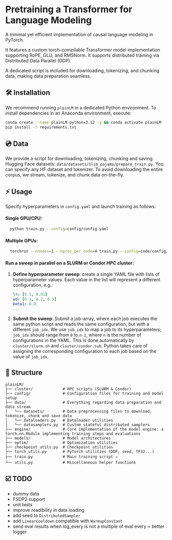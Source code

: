 # Pretraining a Transformer for Language Modeling
A minimal yet efficient implementation of causal language modeling in PyTorch.

It features a custom torch-compilable Transformer model implementation supporting RoPE, GLU, and RMSNorm.
It supports distributed training via Distributed Data Parallel (DDP).

A dedicated script is included for downloading, tokenizing, and chunking data, making data preparation seamless.

## 🛠 Installation
We recommend running `plainLM` in a dedicated Python environment. To install dependencies in an Anaconda environment, execute:
```bash
conda create --name plainLM python=3.12 -y && conda activate plainLM
pip install -r requirements.txt
```

## 💿 Data
We provide a script for downloading, tokenizing, chunking and saving Hugging Face datasets: `data/datasets/slim_pajama/prepare_train.py`.
You can specify any HF dataset and tokenizer. To avoid downloading the entire corpus, we stream, tokenize, and chunk data on-the-fly.

## ⚡️ Usage

Specify hyperparameters in `config.yaml` and launch training as follows:

#### Single GPU/CPU:
```bash
  python train.py --config=config/config.yaml
```
#### Multiple GPUs:
```bash
  torchrun --nnodes=1 --nproc_per_node=4 train.py --config=code/config/sweep.yaml
```

#### Run a sweep in parallel on a SLURM or Condor HPC cluster:

1. **Define hyperparameter sweep**:
  create a single YAML file with lists of hyperparameter values. Each value in the list will represent a different configuration, e.g.:
   ```yaml
   lr: [0.1, 0.01]
   wd: [0.1, 0.2, 0.5]
   beta1: 0.9
   ...
   ```
2. **Submit the sweep**: 
   Submit a job-array, where each job executes the same python script and reads the same configuration, but with a different `job_idx`. We use `job_idx` to map a job to its hyperparameters; `job_idx` should range from `0` to `n-1`, where `n` is the number of configurations in the YAML. This is done automatically by `cluster/slurm.sh` and `cluster/condor.sub`. Python takes care of assigning the corresponding configuration to each job based on the value of `job_idx`.


## 📂 Structure
```
plainLM/
├── cluster/             # HPC scripts (SLURM & Condor)
├── config/              # Configuration files for training and model setup
├── data/                # Everything regarding data preparation and data stream
│   └── datasets/        # Data preprocessing files to download, tokenize, chunk and save data
│   └── dataloaders.py   # Dataloader utilities
│   └── datasamplers.py  # Custom stateful distributed samplers
├── engine/              # Core implementation of the model engine: a torch.nn.Module implementing training steps and evaluations
├── models/              # Model architectures
├── optim/               # Optimization utilities
├── checkpoint_utils.py  # Checkpoint utilities
├── torch_utils.py       # PyTorch utilities (DDP, seed, TF32...)
├── train.py             # Main training script ⭐️
└── utils.py             # Miscellaneous helper functions
```

## ☑️ TODO
- dummy data
- FSDP2 support
- unit tests
- improve readibility in data loading
- add seed to `DistributedSampler`
- add `LinearCooldown` compatible with `WarmupConstant`
- send eval results when log_every is not a multiple of eval every + better logger

